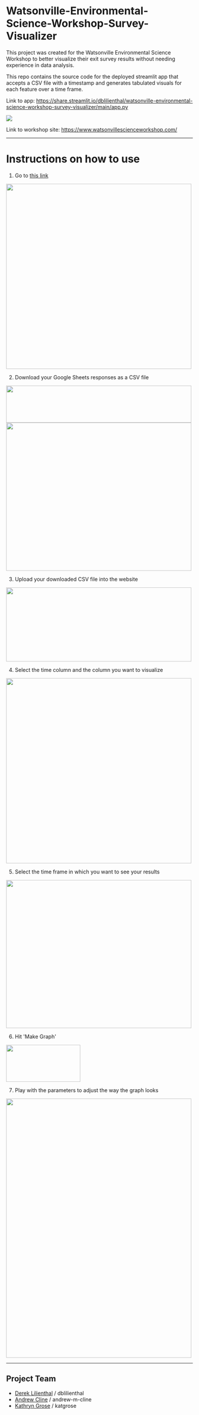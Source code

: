 # Watsonville-Environmental-Science-Workshop-Survey-Visualizer
This project was created for the Watsonville Environmental Science Workshop to better visualize their exit survey results without needing experience in data analysis. 

This repo contains the source code for the deployed streamlit app that accepts a CSV file with a timestamp and generates tabulated visuals for each feature over a time frame. 

Link to app: https://share.streamlit.io/dblilienthal/watsonville-environmental-science-workshop-survey-visualizer/main/app.py

<img src='WESW Logo.png'>

Link to workshop site: https://www.watsonvillescienceworkshop.com/

<hr>

# Instructions on how to use

1. Go to <a href="https://share.streamlit.io/dblilienthal/watsonville-environmental-science-workshop-survey-visualizer/main/app.py"> this link </a>

<img src="img/Home Page.png" width=500 height=500>

2. Download your Google Sheets responses as a CSV file

<img src="img/Responses.png" width=500 height=100> 

<img src="img/Downloading.png" width=500 height=400>

3. Upload your downloaded CSV file into the website

<img src="img/Uploading Data.png" width=500 height=200>

4. Select the time column and the column you want to visualize

<img src="img/Columns.png" width=500 height=500>

5. Select the time frame in which you want to see your results

<img src="img/Dates.png" width=500 height=400>

6. Hit 'Make Graph'

<img src="img/Graph.png" width=200 height=100>

7. Play with the parameters to adjust the way the graph looks

<img src="img/Graph Options.png" width=500 height=700>

<hr>

## Project Team
- [Derek Lilienthal](https://github.com/dblilienthal) / dblilienthal
- [Andrew Cline](https://github.com/andrew-m-cline) / andrew-m-cline
- [Kathryn Grose](https://github.com/katgrose) / katgrose
